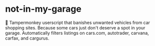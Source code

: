 # not-in-my-garage
🚫 Tampermonkey userscript that banishes unwanted vehicles from car shopping sites. Because some cars just don't deserve a spot in your garage. Automatically filters listings on cars.com, autotrader, carvana, carfax, and cargurus.
